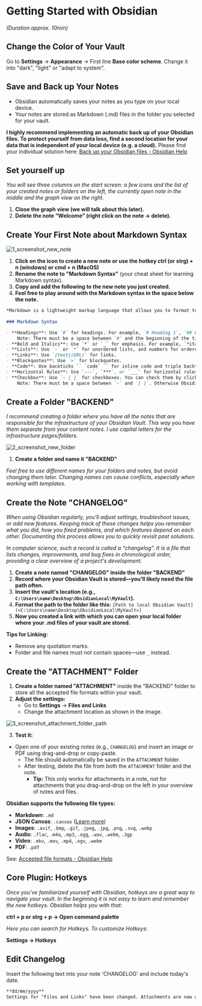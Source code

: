 # Getting Started with Obsidian
*(Duration approx. 10min)*

## Change the Color of Your Vault

Go to **Settings** → **Appearance** → First line **Base color scheme**. Change it into "dark", "light" or "adapt to system".

## Save and Back up Your Notes

- Obsidian automatically saves your notes as you type on your local device.
- Your notes are stored as Markdown (.md) files in the folder you selected for your vault.

**I highly recommend implementing an automatic back up of your Obsidian files. To protect yourself from data loss, find a second location for your data that is independent of your local device (e.g. a cloud).** Please find your individual solution here: [Back up your Obsidian files - Obsidian Help](https://help.obsidian.md/backup)

## Set yourself up
*You will see three columns on the start screen: a few icons and the list of your created notes or folders on the left, the currently open note in the middle and the graph view on the right.*

1. **Close the graph view (we will talk about this later).**
2. **Delete the note “Welcome” (right click on the note → delete).**

## Create Your First Note about Markdown Syntax

![1_screenshot_new_note](https://github.com/user-attachments/assets/5313c06e-fbc4-4d19-9276-fd5e179161c7)


1. **Click on the icon to create a new note or use the hotkey ctrl (or strg) + n (windows) or cmd + n (MacOS)**
2. **Rename the note to "Markdown Syntax"** (your cheat sheet for learning Markdown syntax).
3. **Copy and add the following to the new note you just created.**
4. **Feel free to play around with the Markdown syntax in the space below the note.**

```markdown
*Markdown is a lightweight markup language that allows you to format text easily.*
   
### Markdown Syntax

- **Headings**: Use `#` for headings. For example, `# Heading 1`, `## Heading 2`, up to `###### Heading 6`.
	Note: There must be a space between `#` and the beginning of the title. Otherwise a tag is created instead of a header.
- **Bold and Italics**: Use `*` or `_` for emphasis. For example, `*italic*` or `_italic_`, and `**bold**` or `__bold__`.
- **Lists**: Use `-` or `*` for unordered lists, and numbers for ordered lists.
- **Links**: Use `[text](URL)` for links.
- **Blockquotes**: Use `>` for blockquotes.
- **Code**: Use backticks `` `code` `` for inline code and triple backticks for code blocks.
- **Horizontal Rules**: Use `---`, `***`, or `___` for horizontal rules.
- **Checkbox**: Use `- [ ]` for checkboxes. You can check them by clicking in the box.
	Note: There must be a space between `-` and `[ ]`. Otherwise Obsidian does not format the Markdown syntax into a checkbox that can be checked.
```



## Create a Folder "BACKEND"

*I recommend creating a folder where you have all the notes that are responsible for the infrastructure of your Obsidian Vault. This way you have them separate from your content notes. I use capital letters for the infrastructure pages/folders.*

![2_screenshot_new_folder](https://github.com/user-attachments/assets/4393a26c-31bb-431e-a1f0-44fb4a2d6657)


1. **Create a folder and name it "BACKEND"**

*Feel free to use different names for your folders and notes, but avoid changing them later. Changing names can cause conflicts, especially when working with templates.*

## Create the Note "CHANGELOG"

*When using Obsidian regularly, you'll adjust settings, troubleshoot issues, or add new features. Keeping track of these changes helps you remember what you did, how you fixed problems, and which features depend on each other. Documenting this process allows you to quickly revisit past solutions.*

*In computer science, such a record is called a "changelog". It is a file that lists changes, improvements, and bug fixes in chronological order, providing a clear overview of a project's development.*

1. **Create a note named "CHANGELOG" inside the folder "BACKEND"**
2. **Record where your Obsidian Vault is stored—you’ll likely need the file path often.**
3. **Insert the vault's location (e.g., `C:\Users\name\Desktop\ObsidianLocal\MyVault`).**
4. **Format the path to the folder like this:**
	``[Path to local Obsidian Vault](<C:\Users\name\Desktop\ObsidianLocal\MyVault>)``
5. **Now you created a link with which you can open your local folder where your .md files of your vault are stored.**

**Tips for Linking:**
- Remove any quotation marks.
- Folder and file names must not contain spaces—use `_` instead.

## Create the "ATTACHMENT" Folder

1. **Create a folder named "ATTACHMENT"** inside the "BACKEND" folder to store all the accepted file formats within your vault.
2. **Adjust the settings:**
	- Go to **Settings** → **Files and Links**
	- Change the attachment location as shown in the image.

![3_screenshot_attachment_folder_path](https://github.com/user-attachments/assets/109bc374-fd40-4a0e-bc3a-3ee766197da5)


3. **Test it:**
- Open one of your existing notes (e.g., `CHANGELOG`) and insert an image or PDF using drag-and-drop or copy-paste.  
  - The file should automatically be saved in the `ATTACHMENT` folder.  
  - After testing, delete the file from both the `ATTACHMENT` folder and the note.
    - **Tip:** This only works for attachments in a note, not for attachments that you drag-and-drop on the left in your overview of notes and files.

**Obsidian supports the following file types:**

- **Markdown**: `.md`
- **JSON Canvas**: `.canvas` ([Learn more](https://jsoncanvas.org/))
- **Images**: `.avif`, `.bmp`, `.gif`, `.jpeg`, `.jpg`, `.png`, `.svg`, `.webp`
- **Audio**: `.flac`, `.m4a`, `.mp3`, `.ogg`, `.wav`, `.webm`, `.3gp`
- **Video**: `.mkv`, `.mov`, `.mp4`, `.ogv`, `.webm`
- **PDF**: `.pdf` 

See: [Accepted file formats - Obsidian Help](https://help.obsidian.md/file-formats)

## Core Plugin: Hotkeys

*Once you've familiarized yourself with Obsidian, hotkeys are a great way to navigate your vault. In the beginning it is not easy to learn and remember the new hotkeys. Obsidian helps you with that:*

**ctrl + p or strg + p → Open command palette**

*Here you can search for Hotkeys. To customize Hotkeys:*

**Settings → Hotkeys**

## Edit Changelog
Insert the following text into your note 'CHANGELOG' and include today's date.
```markdown
**dd/mm/yyyy**  
Settings for "Files and Links" have been changed. Attachments are now automatically stored in the ATTACHMENT folder. 
```
